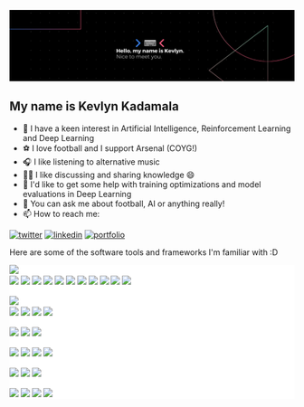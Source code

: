 ![# Helloooo 👋](assets/banner-kad99kev.png)

My name is Kevlyn Kadamala
-

- 🔭  I have a keen interest in Artificial Intelligence, Reinforcement Learning and Deep Learning
- ⚽️  I love football and I support Arsenal (COYG!)
- 🎧  I like listening to alternative music
- 👨‍🏫 I like discussing and sharing knowledge 😄
- 🤔  I'd like to get some help with training optimizations and model evaluations in Deep Learning
- 💬  You can ask me about football, AI or anything really!
- 📫  How to reach me:

[1]: https://twitter.com/kad99kev
[2]: https://www.linkedin.com/in/kevlyn-kadamala/
[3]: https://kad99kev.github.io

 [![twitter](https://img.icons8.com/bubbles/50/000000/twitter.png)][1]
 [![linkedin](https://img.icons8.com/bubbles/50/000000/linkedin.png)][2]
 [![portfolio](https://img.icons8.com/bubbles/50/000000/link.png)][3]

Here are some of the software tools and frameworks I'm familiar with :D

<div style="background-color: white">
    <div>
        <img src="https://www.vectorlogo.zone/logos/python/python-ar21.svg">
        <div class="row">
            <img src="https://www.vectorlogo.zone/logos/pytorch/pytorch-ar21.svg">
            <img src="https://www.vectorlogo.zone/logos/tensorflow/tensorflow-ar21.svg">
            <img src="https://www.vectorlogo.zone/logos/numpy/numpy-ar21.svg">
            <img style="width: 10rem;"
                src="https://upload.wikimedia.org/wikipedia/commons/thumb/e/ed/Pandas_logo.svg/200px-Pandas_logo.svg.png">
            <img style="width: 10rem;" src="https://scikit-learn.org/stable/_static/scikit-learn-logo-small.png">
            <img style="width: 10rem;"
            src="https://matplotlib.org/stable/_images/sphx_glr_logos2_003.png">
            <img src="https://www.vectorlogo.zone/logos/plot_ly/plot_ly-ar21.svg">
            <img src="https://www.vectorlogo.zone/logos/pocoo_flask/pocoo_flask-ar21.svg">
            <img style="width: 10rem;" src="https://fastapi.tiangolo.com/img/logo-margin/logo-teal.png">
            <img style="width: 10rem;" src="https://streamlit.io/images/brand/streamlit-logo-primary-colormark-darktext.png">
            <img style="width: 4rem;" src="https://avatars.githubusercontent.com/u/21214473?s=200&v=4">
        </div>
    </div>
    <br>
    <div>
        <img src="https://www.vectorlogo.zone/logos/javascript/javascript-ar21.svg">
        <div>
            <img src="https://www.vectorlogo.zone/logos/nodejs/nodejs-ar21.svg">
            <img src="https://www.vectorlogo.zone/logos/vuejs/vuejs-ar21.svg">
            <img src="https://www.vectorlogo.zone/logos/reactjs/reactjs-ar21.svg">
            <img style="width: 10rem;" src="https://www.asapdevelopers.com/wp-content/uploads/2017/11/react-native-banner-1024x300-e1510060053599-1.png">
        </div>
    </div>
    <br>
    <div>
        <img src="https://www.vectorlogo.zone/logos/w3_html5/w3_html5-ar21.svg">
        <img src="https://img.icons8.com/color/48/000000/css3.png"/>
        <img src="https://www.vectorlogo.zone/logos/php/php-ar21.svg">
    </div>
    <br>
    <div>
         <img src="https://www.vectorlogo.zone/logos/mongodb/mongodb-ar21.svg">
        <img src="https://www.vectorlogo.zone/logos/mysql/mysql-ar21.svg">
       <img src="https://www.vectorlogo.zone/logos/postgresql/postgresql-ar21.svg">
       <img src="https://www.vectorlogo.zone/logos/redis/redis-ar21.svg">
    </div>
    <br>
    <div>
        <img src="https://www.vectorlogo.zone/logos/docker/docker-ar21.svg">
        <img src="https://www.vectorlogo.zone/logos/google_cloud/google_cloud-ar21.svg">
        <img src="https://www.vectorlogo.zone/logos/microsoft_azure/microsoft_azure-ar21.svg" />
    </div>
    <br>
    <div>
        <img src="https://www.vectorlogo.zone/logos/git-scm/git-scm-ar21.svg">
        <img src="https://img.icons8.com/color/48/000000/c-programming.png">
        <img src="https://www.vectorlogo.zone/logos/java/java-ar21.svg">
        <img src="https://img.icons8.com/color/48/000000/flutter.png" />
    </div>
</div>